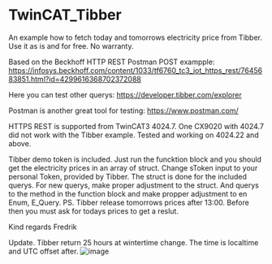 # TwinCAT_Tibber

An example how to fetch today and tomorrows electricity price from Tibber.
Use it as is and for free. No warranty.

Based on the Beckhoff HTTP REST Postman POST exampple:
https://infosys.beckhoff.com/content/1033/tf6760_tc3_iot_https_rest/7645683851.html?id=4299616368702372088

Here you can test other querys:
https://developer.tibber.com/explorer

Postman is another great tool for testing:
https://www.postman.com/

HTTPS REST is supported from TwinCAT3 4024.7. One CX9020 with 4024.7 did not work with the Tibber example. Tested and working on 4024.22 and above.

Tibber demo token is included. Just run the funcktion block and you should get the electricity prices in an array of struct. Change sToken input to your personal Token, provided by Tibber.
The struct is done for the included querys. For new querys, make proper adjustment to the struct. And querys to the method in the function block and make propper adjustment to en Enum, E_Query.
PS. Tibber release tomorrows prices after 13:00. Before then you must ask for todays prices to get a reslut.

Kind regards Fredrik

Update. Tibber return 25 hours at wintertime change. The time is localtime and UTC offset after.
![image](https://user-images.githubusercontent.com/115786742/199045911-1161b618-2cbc-48a4-bc90-fcda47634864.png)
